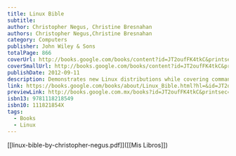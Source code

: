 ```yaml
---
title: Linux Bible
subtitle: 
author: Christopher Negus, Christine Bresnahan
authors: Christopher Negus,Christine Bresnahan
category: Computers
publisher: John Wiley & Sons
totalPage: 866
coverUrl: http://books.google.com/books/content?id=JT2oufFK4tkC&printsec=frontcover&img=1&zoom=1&edge=curl&source=gbs_api
coverSmallUrl: http://books.google.com/books/content?id=JT2oufFK4tkC&printsec=frontcover&img=1&zoom=5&edge=curl&source=gbs_api
publishDate: 2012-09-11
description: Demonstrates new Linux distributions while covering commands, installation, customizing the Linux shell, filesystem management, working with multimedia features, security, networking, and system administration.
link: https://books.google.com/books/about/Linux_Bible.html?hl=&id=JT2oufFK4tkC
previewLink: http://books.google.com.mx/books?id=JT2oufFK4tkC&printsec=frontcover&dq=linux+bible&hl=&as_pt=BOOKS&cd=2&source=gbs_api
isbn13: 9781118218549
isbn10: 111821854X
tags:
  - Books
  - Linux
---
```

[[linux-bible-by-christopher-negus.pdf]]([[Mis Libros]])